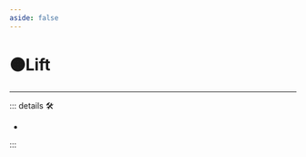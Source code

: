 ```yaml
---
aside: false
---
```

# 🟠<motor>Lift</motor>

---

<!-- =================================================== -->
<!-- =================================================== -->
<!-- =================================================== -->
<!-- =================================================== -->
<!-- =================================================== -->
::: details 🛠

-

:::